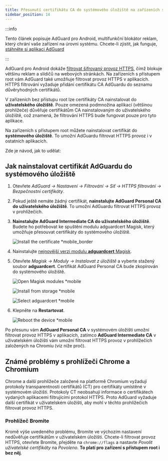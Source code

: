 ```yaml
---
title: Přesunutí certifikátu CA do systémového úložiště na zařízeních s root přístupem
sidebar_position: 14
---
```


:::info

Tento článek popisuje AdGuard pro Android, multifunkční blokátor reklam, který chrání vaše zařízení na úrovni systému. Chcete-li zjistit, jak funguje, [stáhněte si aplikaci AdGuard](https://agrd.io/download-kb-adblock)

:::

AdGuard pro Android dokáže [filtrovat šifrovaný provoz HTTPS](/general/https-filtering/what-is-https-filtering), čímž blokuje většinu reklam a slídičů na webových stránkách. Na zařízeních s přístupem root vám AdGuard také umožňuje filtrovat provoz HTTPS v aplikacích. HTTPS filtrování vyžaduje přidání certifikátu CA AdGuardu do seznamu důvěryhodných certifikátů.

V zařízeních bez přístupu root lze certifikáty CA nainstalovat do **uživatelského úložiště**. Pouze omezená podmnožina aplikací (většinou prohlížeče) důvěřuje certifikátům CA nainstalovaným do uživatelského úložiště, což znamená, že filtrování HTTPS bude fungovat pouze pro tyto aplikace.

Na zařízeních s přístupem root můžete nainstalovat certifikát do **systémového úložiště**. To umožní AdGuardu filtrovat HTTPS provoz i v ostatních aplikacích.

Zde je návod, jak to udělat:

## Jak nainstalovat certifikát AdGuardu do systémového úložiště

1. Otevřete *AdGuard → Nastavení → Filtrování → Síť → HTTPS filtrování → Bezpečnostní certifikáty*.

1. Pokud ještě nemáte žádný certifikát, **nainstalujte AdGuard Personal CA do uživatelského úložiště**. To umožní AdGuardu filtrovat HTTPS provoz v prohlížečích.

1. **Nainstalujte AdGuard Intermediate CA do uživatelského úložiště**. Budete ho potřebovat ke spuštění modulu adguardcert Magisk, který umožňuje přesouvat certifikáty do systémového úložiště.

    ![Install the certificate *mobile_border](https://cdn.adtidy.org/blog/new/asx1xksecurity_certificates.png)

1. Nainstalujte [nejnovější verzi modulu **adguardcert** Magisk](https://github.com/AdguardTeam/adguardcert/releases/latest/).

1. Otevřete *Magisk → Moduly → Instalovat z úložiště* a vyberte stažený soubor **adguardcert**. Certifikát AdGuard Personal CA bude zkopírován do systémového úložiště.

    ![Open Magisk modules *mobile](https://cdn.adtidy.org/content/kb/ad_blocker/android/solving_problems/https-certificate-for-rooted/magisk-module-4.png)

    ![Install from storage *mobile](https://cdn.adtidy.org/content/kb/ad_blocker/android/solving_problems/https-certificate-for-rooted/magisk-module-5.png)

    ![Select adguardcert *mobile](https://cdn.adtidy.org/content/kb/ad_blocker/android/solving_problems/https-certificate-for-rooted/magisk-module-6.png)

1. Klepněte na **Restartovat**.

    ![Reboot the device *mobile](https://cdn.adtidy.org/content/kb/ad_blocker/android/solving_problems/https-certificate-for-rooted/magisk-module-7.png)

Po přesunu vám **AdGuard Personal CA** v systémovém úložišti umožní filtrovat provoz HTTPS v aplikacích, zatímco **AdGuard Intermediate CA** v uživatelském úložišti vám umožní filtrovat HTTPS provoz v prohlížečích založených na Chromiu (viz níže proč).

## Známé problémy s prohlížeči Chrome a Chromium

Chrome a další prohlížeče založené na platformě Chromium vyžadují protokoly transparentnosti certifikátů (CT) pro certifikáty umístěné v systémovém úložišti. Protokoly CT neobsahují informace o certifikátech vydaných aplikacemi filtrujícími protokol HTTPS. Proto AdGuard vyžaduje další certifikát v uživatelském úložišti, aby mohl v těchto prohlížečích filtrovat provoz HTTPS.

### Prohlížeč Bromite

Kromě výše uvedeného problému, Bromite ve výchozím nastavení nedůvěřuje certifikátům v uživatelském úložišti. Chcete-li filtrovat provoz HTTPS, otevřete Bromite, přejděte na `chrome://flags` a nastavte *Povolit uživatelské certifikáty* na *Povoleno*. **To platí pro zařízení s přístupem root i bez něj**.
